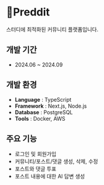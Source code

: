 # 📑Preddit
스터디에 최적화된 커뮤니티 플랫폼입니다.

## 개발 기간
- 2024.06 ~ 2024.09

## 개발 환경
- **Language** : TypeScript
- **Framework** : Next.js, Node.js
- **Database** : PostgreSQL
- **Tools** : Docker, AWS

## 주요 기능
- 로그인 및 회원가입
- 커뮤니티/포스트/댓글 생성, 삭제, 수정
- 포스트와 댓글 투표
- 포스트 내용에 대한 AI 답변 생성
